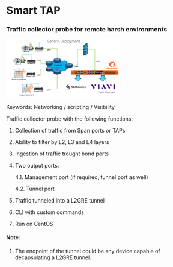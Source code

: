# Smart TAP
### Traffic collector probe for remote harsh environments 

<img src="https://github.com/Alek3498/SmarTAP/blob/main/general_deployment.png" width="60%" height="60%">

Keywords: Networking / scripting / Visibility

Traffic collector probe with the following functions:

1. Collection of traffic from Span ports or TAPs

2. Ability to filter by L2, L3 and L4 layers

3. Ingestion of traffic trought bond ports

4. Two output ports:

    4.1. Management port (if required, tunnel port as well)
    
    4.2. Tunnel port
    
5. Traffic tunneled into a L2GRE tunnel

6. CLI with custom commands

7. Run on CentOS

#### Note:

1. The endpoint of the tunnel could be any device capable of decapsulating a L2GRE tunnel.
